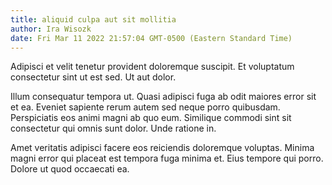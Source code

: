 ```yaml
---
title: aliquid culpa aut sit mollitia
author: Ira Wisozk
date: Fri Mar 11 2022 21:57:04 GMT-0500 (Eastern Standard Time)
---
```

Adipisci et velit tenetur provident doloremque suscipit. Et voluptatum consectetur sint ut est sed. Ut aut dolor.

 Illum consequatur tempora ut. Quasi adipisci fuga ab odit maiores error sit et ea. Eveniet sapiente rerum autem sed neque porro quibusdam. Perspiciatis eos animi magni ab quo eum. Similique commodi sint sit consectetur qui omnis sunt dolor. Unde ratione in.

 Amet veritatis adipisci facere eos reiciendis doloremque voluptas. Minima magni error qui placeat est tempora fuga minima et. Eius tempore qui porro. Dolore ut quod occaecati ea.